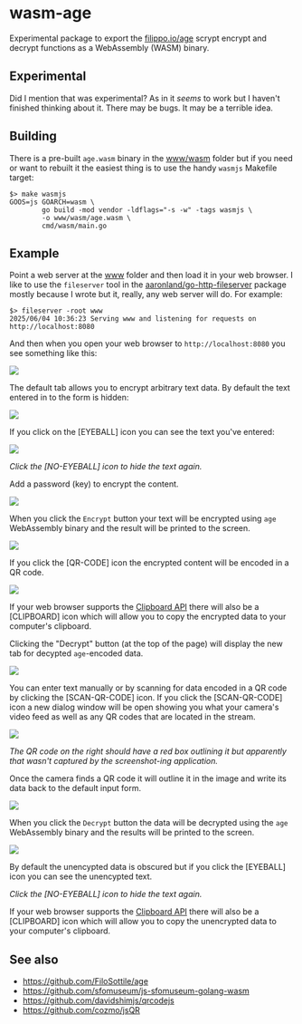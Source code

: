 # wasm-age

Experimental package to export the [filippo.io/age](https://github.com/FiloSottile/age) scrypt encrypt and decrypt functions as a WebAssembly (WASM) binary.

## Experimental

Did I mention that was experimental? As in it _seems_ to work but I haven't finished thinking about it. There may be bugs. It may be a terrible idea.

## Building

There is a pre-built `age.wasm` binary in the [www/wasm](www/wasm) folder but if you need or want to rebuilt it the easiest thing is to use the handy `wasmjs` Makefile target:

```
$> make wasmjs
GOOS=js GOARCH=wasm \
		go build -mod vendor -ldflags="-s -w" -tags wasmjs \
		-o www/wasm/age.wasm \
		cmd/wasm/main.go
```		

## Example

Point a web server at the [www](www) folder and then load it in your web browser. I like to use the `fileserver` tool in the [aaronland/go-http-fileserver](https://github.com/aaronland/go-http-fileserver) package mostly because I wrote but it, really, any web server will do. For example:

```
$> fileserver -root www
2025/06/04 10:36:23 Serving www and listening for requests on http://localhost:8080
```

And then when you open your web browser to `http://localhost:8080` you see something like this:

![](docs/images/wasm-age-launch.png)

The default tab allows you to encrypt arbitrary text data. By default the text entered in to the form is hidden:

![](docs/images/wasm-age-encrypt-hidden.png)

If you click on the [EYEBALL] icon you can see the text you've entered:

![](docs/images/wasm-age-encrypt-plaintext.png)

_Click the [NO-EYEBALL] icon to hide the text again._

Add a password (key) to encrypt the content.

![](docs/images/wasm-age-encrypt-key.png)

When you click the `Encrypt` button your text will be encrypted using `age` WebAssembly binary and the result will be printed to the screen.

![](docs/images/wasm-age-encrypted.png)

If you click the [QR-CODE] icon the encrypted content will be encoded in a QR code.

![](docs/images/wasm-age-encrypted-qr.png)

If your web browser supports the [Clipboard API](https://developer.mozilla.org/en-US/docs/Web/API/Clipboard) there will also be a [CLIPBOARD] icon which will allow you to copy the encrypted data to your computer's clipboard.

Clicking the "Decrypt" button (at the top of the page) will display the new tab for decypted `age`-encoded data.

![](docs/images/wasm-age-decrypt.png)

You can enter text manually or by scanning for data encoded in a QR code by clicking the [SCAN-QR-CODE] icon. If you click the [SCAN-QR-CODE] icon a new dialog window will be open showing you what your camera's video feed as well as any QR codes that are located in the stream. 

![](docs/images/wasm-age-decrypt-qr.png)

_The QR code on the right should have a red box outlining it but apparently that wasn't captured by the screenshot-ing application._

Once the camera finds a QR code it will outline it in the image and write its data back to the default input form.

![](docs/images/wasm-age-decrypted-hidden.png)

When you click the `Decrypt` button the data will be decrypted using the `age` WebAssembly binary and the results will be printed to the screen.

![](docs/images/wasm-age-decrypted-plaintext.png)

By default the unencypted data is obscured but if you click the [EYEBALL] icon you can see the unencypted text.

_Click the [NO-EYEBALL] icon to hide the text again._

If your web browser supports the [Clipboard API](https://developer.mozilla.org/en-US/docs/Web/API/Clipboard) there will also be a [CLIPBOARD] icon which will allow you to copy the unencrypted data to your computer's clipboard.

## See also

* https://github.com/FiloSottile/age
* https://github.com/sfomuseum/js-sfomuseum-golang-wasm
* https://github.com/davidshimjs/qrcodejs
* https://github.com/cozmo/jsQR